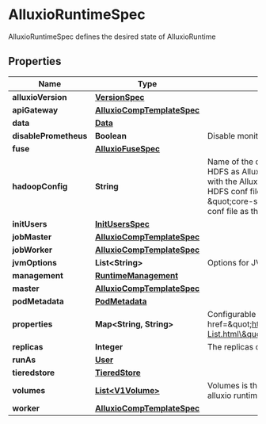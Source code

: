 

# AlluxioRuntimeSpec

AlluxioRuntimeSpec defines the desired state of AlluxioRuntime
## Properties

Name | Type | Description | Notes
------------ | ------------- | ------------- | -------------
**alluxioVersion** | [**VersionSpec**](VersionSpec.md) |  |  [optional]
**apiGateway** | [**AlluxioCompTemplateSpec**](AlluxioCompTemplateSpec.md) |  |  [optional]
**data** | [**Data**](Data.md) |  |  [optional]
**disablePrometheus** | **Boolean** | Disable monitoring for Alluxio Runtime Prometheus is enabled by default |  [optional]
**fuse** | [**AlluxioFuseSpec**](AlluxioFuseSpec.md) |  |  [optional]
**hadoopConfig** | **String** | Name of the configMap used to support HDFS configurations when using HDFS as Alluxio&#39;s UFS. The configMap must be in the same namespace with the AlluxioRuntime. The configMap should contain user-specific HDFS conf files in it. For now, only \&quot;hdfs-site.xml\&quot; and \&quot;core-site.xml\&quot; are supported. It must take the filename of the conf file as the key and content of the file as the value. |  [optional]
**initUsers** | [**InitUsersSpec**](InitUsersSpec.md) |  |  [optional]
**jobMaster** | [**AlluxioCompTemplateSpec**](AlluxioCompTemplateSpec.md) |  |  [optional]
**jobWorker** | [**AlluxioCompTemplateSpec**](AlluxioCompTemplateSpec.md) |  |  [optional]
**jvmOptions** | **List&lt;String&gt;** | Options for JVM |  [optional]
**management** | [**RuntimeManagement**](RuntimeManagement.md) |  |  [optional]
**master** | [**AlluxioCompTemplateSpec**](AlluxioCompTemplateSpec.md) |  |  [optional]
**podMetadata** | [**PodMetadata**](PodMetadata.md) |  |  [optional]
**properties** | **Map&lt;String, String&gt;** | Configurable properties for Alluxio system. &lt;br&gt; Refer to &lt;a href&#x3D;\&quot;https://docs.alluxio.io/os/user/stable/en/reference/Properties-List.html\&quot;&gt;Alluxio Configuration Properties&lt;/a&gt; for more info |  [optional]
**replicas** | **Integer** | The replicas of the worker, need to be specified |  [optional]
**runAs** | [**User**](User.md) |  |  [optional]
**tieredstore** | [**TieredStore**](TieredStore.md) |  |  [optional]
**volumes** | [**List&lt;V1Volume&gt;**](V1Volume.md) | Volumes is the list of Kubernetes volumes that can be mounted by the alluxio runtime components and/or fuses. |  [optional]
**worker** | [**AlluxioCompTemplateSpec**](AlluxioCompTemplateSpec.md) |  |  [optional]



